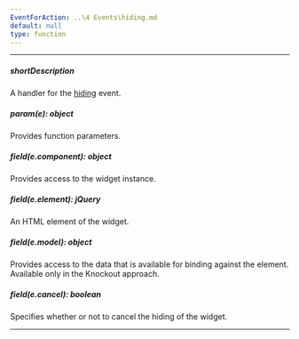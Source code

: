 ```yaml
---
EventForAction: ..\4 Events\hiding.md
default: null
type: function
---
```

---
##### shortDescription
A handler for the [hiding](/api-reference/10%20UI%20Widgets/dxContextMenu/4%20Events/hiding.md '/Documentation/ApiReference/UI_Widgets/dxContextMenu/Events/#hiding') event.

##### param(e): object
Provides function parameters.

##### field(e.component): object
Provides access to the widget instance.

##### field(e.element): jQuery
An HTML element of the widget.

##### field(e.model): object
Provides access to the data that is available for binding against the element. Available only in the Knockout approach.

##### field(e.cancel): boolean
Specifies whether or not to cancel the hiding of the widget.

---
